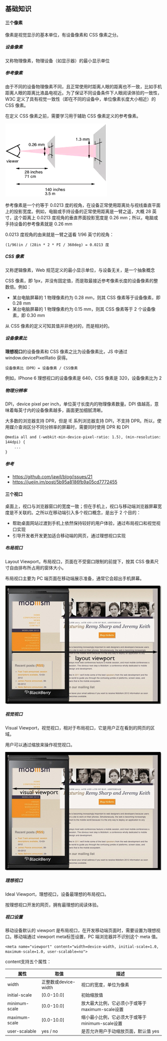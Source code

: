 ## 基础知识

#### 三个像素

像素是视觉显示的基本单位，有设备像素和 CSS 像素之分。

##### 设备像素

又称物理像素，物理设备（如显示器）的最小显示单位

##### 参考像素

由于不同的设备物理像素不同，且正常使用时距离人眼的距离也不一致，比如手机距离人眼的距离比液晶电视近。为了保证不同设备条件下人眼阅读体验的一致性，W3C 定义了具有视觉一致性（即在不同的设备中，单位像素长度大小相近）的 CSS 像素。

在定义 CSS 像素之前，需要学习用于辅助 CSS 像素定义的参考像素。

![img](./images/0605.png)

参考像素是一个约等于 0.0213 度的视角，在设备正常使用距离处与视线垂直平面上的投影宽度。例如，电脑或手持设备的正常使用距离是一臂之遥，大概 28 英寸，这个距离上 0.0213 度视角的垂直界面投影宽度是 0.26 mm；所以，电脑或手持设备的参考像素就是 0.26 mm

0.0213 度视角的由来就是一臂之遥看 1/96 英寸的视角：

```
(1/96)in / (28in * 2 * PI / 360deg) = 0.0213 度
```

##### CSS 像素

又称逻辑像素，Web 规范定义的最小显示单位，与设备无关，是一个抽象概念

CSS 像素，即 1px，并没有固定值，而是取最接近参考像素长度的设备像素的整数倍。例如：

* 某台电脑屏幕的 1 物理像素约为 0.28 mm，则其 CSS 像素等于设备像素，即 0.28 mm
* 某台电脑屏幕的 1 物理像素约为 0.15 mm，则其 CSS 像素等于 2 个设备像素，即 0.30 mm

从 CSS 像素的定义可知其值并非绝对的，而是相对的。

##### 设备像素比

**理想视口**的设备像素和 CSS 像素之比为设备像素比，JS 中通过 window.devicePixelRatio 获得。

```
设备像素比（DPR）= 设备像素 / CSS像素
```

例如，IPhone 6 理想视口的设备像素是 640，CSS 像素是 320，设备像素比为 2

##### 物理分辨率

DPI，device pixel per inch，单位英寸长度内的物理像素数量。DPI 值越高，意味着每英寸内的设备像素越多，画面更加细腻清晰。

大多数的浏览器支持 DPR，但是 IE 系列浏览器支持 DPI，不支持 DPR。所以，使用媒介查询区分不同分辨率的屏幕时，需要同时使用 DPR 和 DPI

```
@media all and (-webkit-min-device-pixel-ratio: 1.5), (min-resolution: 144dpi) {
	...
}
```

##### 参考

* https://github.com/jawil/blog/issues/21
* https://juejin.im/post/5b95a8186fb9a05cd7772455

#### 三个视口

桌面上，视口与浏览器窗口的宽度一致；但在手机上，视口与移动端浏览器屏幕宽度是不关联的。之所以在移动端引入多个视口概念，是出于 2 个目的：

* 帮助桌面网站过渡到手机上依然保持较好的用户体验，通过布局视口和视觉视口实现
* 引导开发者开发更加适合移动端的网页，通过理想视口实现

##### 布局视口

Layout Viewport，布局视口，页面在不受窗口限制的前提下，按其 CSS 像素尺寸自由排布所占用的窗体大小。

布局视口主要为 PC 端页面在移动端展示准备，通常它会超出手机屏幕。

![img](./images/0600.png)

##### 视觉视口

Visual Viewport，视觉视口，相对于布局视口，它是用户正在看到的网页的区域。

用户可以通过缩放来操作视觉视口。

![img](./images/0601.png)

##### 理想视口

Ideal Viewport，理想视口，设备最理想的布局视口。

按理想视口开发的网页，拥有最理想的阅读体验。

##### 视口设置

移动设备默认的 viewport 是布局视口，在开发移动端页面时，需要设置为理想视口。移动端通过 viewport meta标签设置，PC 端浏览器并不识别这个 meta 值。

```
<meta name="viewport" content="width=device-width, initial-scale=1.0, maximum-scale=1.0, user-scalable=no">
```

content支持五个属性：

| 属性          | 取值                 | 描述                                            |
| ------------- | -------------------- | ----------------------------------------------- |
| width         | 正整数或device-width | 视口的宽度，单位为像素                          |
| initial-scale | [0.0-10.0]           | 初始缩放值                                      |
| minimum-scale | [0.0-10.0]           | 放大最大比例，它必须小于或等于maximum-scale设置 |
| maximum-scale | [0.0-10.0]           | 缩小最小比例，它必须大于或等于minimum-scale设置 |
| user-scalable | yes / no             | 是否允许用户手动缩放页面，默认值 yes            |


